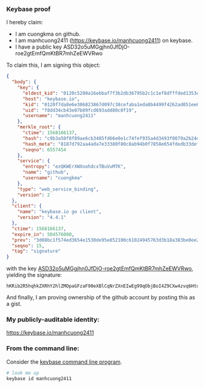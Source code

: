 ### Keybase proof

I hereby claim:

  * I am cuongkma on github.
  * I am manhcuong2411 (https://keybase.io/manhcuong2411) on keybase.
  * I have a public key ASD32o5uMGgjhn0JfDjO-roe2gtEmfQmKtBR7mhZeEWVRwo

To claim this, I am signing this object:

```json
{
  "body": {
    "key": {
      "eldest_kid": "0120c5200a16ebbaf7f3b2db36795b2c1c1ef8dfffded1353ea91d0c00557124e6eb0a",
      "host": "keybase.io",
      "kid": "0120f7da8e6e306823867d097c38cefaba1eda0b4499f4262ad051ee6859784595470a",
      "uid": "f8dd34cb43e07b09fcd693add80c0f19",
      "username": "manhcuong2411"
    },
    "merkle_root": {
      "ctime": 1568166137,
      "hash": "c9b3a50f8f89ae6cb3485fd66e0e1c74fef935a4d3493f0079a2b24d02fd9922d4f86fd8463eec67af8e35c43cbbbc924f18e6f8fbd0e67b86178113c3d99dc6",
      "hash_meta": "8187d792aa4ada7e33380f80c8ab94b0f7858e654fdedb33def930d27aed8fda",
      "seqno": 6557454
    },
    "service": {
      "entropy": "ezQKWErXWXoohdcxTBuVuMTK",
      "name": "github",
      "username": "cuongkma"
    },
    "type": "web_service_binding",
    "version": 2
  },
  "client": {
    "name": "keybase.io go client",
    "version": "4.4.1"
  },
  "ctime": 1568166137,
  "expire_in": 504576000,
  "prev": "3d08bc1f574ed3654e1530de95e852100c61024945763d3b18a383be0ee215ce",
  "seqno": 15,
  "tag": "signature"
}
```

with the key [ASD32o5uMGgjhn0JfDjO-roe2gtEmfQmKtBR7mhZeEWVRwo](https://keybase.io/manhcuong2411), yielding the signature:

```
hKRib2R5hqhkZXRhY2hlZMOpaGFzaF90eXBlCqNrZXnEIwEg99qObjBoI4Z9CXw4zvq6HtoLRJn0JirQUe5oWXhFlUcKp3BheWxvYWTESpcCD8QgPQi8H1dO02VOFTDelehSEAxhAklFdj07GKODvg7iFc7EIBELOylBtJ0xEvm3JTW7lqBD8z8Yy6NcXp2Y58lRnmLSAgHCo3NpZ8RAM0Kq1AxBs3/6oxlQBxGlSsqdxFbAHL85TOJXtFJOoZM6xxvIYSyCx9QtSD9+EWDS7ZDsIP/kUGGXo65xR1/DCqhzaWdfdHlwZSCkaGFzaIKkdHlwZQildmFsdWXEIN88q+C0c/fc1UIdagBXp7qMAwH6x0GTrzKFGk+mWiZoo3RhZ80CAqd2ZXJzaW9uAQ==

```

And finally, I am proving ownership of the github account by posting this as a gist.

### My publicly-auditable identity:

https://keybase.io/manhcuong2411

### From the command line:

Consider the [keybase command line program](https://keybase.io/download).

```bash
# look me up
keybase id manhcuong2411
```
